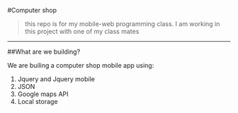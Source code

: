 #Computer shop 

>this repo is for my mobile-web programming class. I am working in this project with one of my class mates

---

##What are we building? 

We are builing a computer shop mobile app using:

1. Jquery and Jquery mobile 
2. JSON 
3. Google maps API 
4. Local storage 

